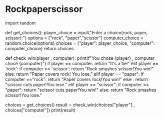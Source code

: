 # Rockpaperscissor
import random

def get_choices():
    player_choice = input("Enter a choice(rock, paper, scissor):")
    options = ["rock", "paper","scissor"]
    computer_choice = random.choice(options)
    choices = {"player": player_choice, "computer": computer_choice}
    return choices

def check_win(player , computer):
    print(f"You chose {player} , computer chose {computer}")
    if player == computer:
        return "It's a tie!"
    elif player == 'rock':
        if computer == 'scissor':
            return "Rock smashes scissor!You win!"
        else:
            return "Paper covers rock! You lose."
    elif player == "paper":
        if computer =="rock":
            return "Paper covers rock!You win!"
        else :
            return "scissor cuts paper!You lose."
    elif player == "scissor":
        if computer == "paper":
            return "scissor cuts paper!You win!"
        else:
            return "Rock smashes scissor!You lose."
        
choices = get_choices()
result = check_win(choices["player"] , choices["computer"])
print(result)
